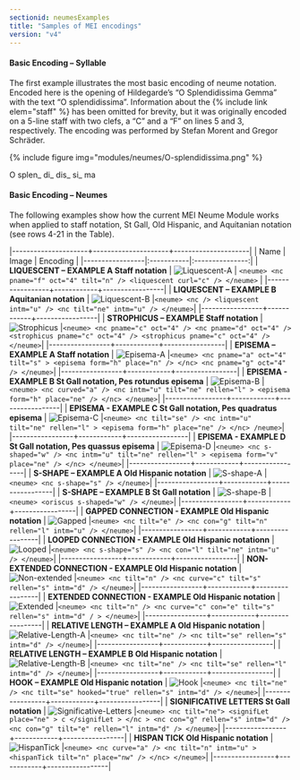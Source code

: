 ```yaml
---
sectionid: neumesExamples
title: "Samples of MEI encodings"
version: "v4"
---
```


#### Basic Encoding – Syllable 

The first example illustrates the most basic encoding of neume notation. Encoded here is the opening of Hildegarde’s “O Splendidissima Gemma” with the text “O splendidissima”. Information about the {% include link elem="staff" %} has been omitted for brevity, but it was originally encoded on a 5-line staff with two clefs, a “C” and a “F” on lines 5 and 3, respectively. The encoding was performed by Stefan Morent and Gregor Schräder.

{% include figure img="modules/neumes/O-splendidissima.png" %}

<layer>
   <syllable>
      <syl n="initial">
         <rend color="red"> O </rend>
      </syl>
      <neume>
         <nc oct="3" pname="c"/>
         <nc intm="d" oct="2" pname="b"/>
         <nc intm="u" oct="3" pname="c"/>
      </neume>
   </syllable>
   <syllable>
      <syl>splen_ </syl>
      <neume>
         <nc oct="3" pname="g"/>
         <nc oct="3" pname="e"/>
      </neume>
      <neume>
         <nc oct="3" pname="d"/>
         <nc oct="3" pname="f"/>
      </neume>
   </syllable>
   <syllable>
      <syl>di_ </syl>
      <neume>
         <nc tilt="n" oct="3" pname="f"/>
         <nc tilt="se" con="g" oct="3" pname="d"/>
         <nc tilt="se" con="g" oct="3" pname="c"/>
      </neume>
   </syllable>
   <syllable>
      <syl>dis_ </syl>
      <neume>
         <nc tilt="n" oct="3" pname="e"/>
      </neume>
   </syllable>
   <syllable>
      <syl>si_ </syl>
      <neume>
         <nc oct="2" pname="a"/>
         <nc con="g" oct="2" pname="b"/>
         <nc con="g" tilt="n" oct="3" pname="d"/>
      </neume>
   </syllable>
   <syllable>
      <syl>ma </syl>
      <neume>
         <nc oct="2" pname="b"/>
         <nc oct="2" pname="a"/>
      </neume>
   </syllable>
</layer>


#### Basic Encoding – Neumes

The following examples show how the current MEI Neume Module works when applied to staff notation, St Gall, Old Hispanic, and Aquitanian notation (see rows 4-21 in the Table).



|---------------------+---------------------+---------------------|
| Name            | Image      |        Encoding |
|-----------------|:-----------|:---------------:|
| **LIQUESCENT – EXAMPLE A Staff notation**  |  ![Liquescent-A](/guidelines/images/v4/modules/neumes/LIQUESCENT–ExampleA.png "Example A") | `<neume> <nc pname="f" oct="4" tilt="n" /> <liquescent curl="c" /> </neume>` |
|-----------------+------------+-----------------|
| **LIQUESCENT – EXAMPLE B Aquitanian notation**     |  ![Liquescent-B](/guidelines/images/v4/modules/neumes/LIQUESCENT-ExampleB.png "Example B") |`<neume> <nc /> <liquescent intm="u" /> <nc tilt="ne" intm="u" /> </neume>`|
|-----------------+------------+-----------------|
| **STROPHICUS – EXAMPLE Staff notation**     |  ![Strophicus](/guidelines/images/v4/modules/neumes/strophicus.png "Strophicus") |`<neume> <nc pname="c" oct="4" /> <nc pname="d" oct="4" /> <strophicus pname="c" oct="4" /> <strophicus pname="c" oct="4" /> </neume>`|
|-----------------+------------+-----------------|
| **EPISEMA – EXAMPLE A Staff notation**     |  ![Episema-A](/guidelines/images/v4/modules/neumes/episema.png "Example A") |`<neume> <nc pname="a" oct="4" tilt="s" > <episema form="h" place="n" /> </nc> <nc pname="g" oct="4" /> </neume>`|
|-----------------+------------+-----------------|
| **EPISEMA - EXAMPLE B St Gall notation, Pes rotundus episema**     |  ![Episema-B](/guidelines/images/v4/modules/neumes/episemaB.png "Example B") |`<neume> <nc curved="a" /> <nc intm="u" tilt="ne" rellen="l" > <episema form="h" place="ne" /> </nc> </neume>`|
|-----------------+------------+-----------------|
| **EPISEMA - EXAMPLE C St Gall notation, Pes quadratus episema**     |  ![Episema-C](/guidelines/images/v4/modules/neumes/episemaC.png "Example C") |`<neume> <nc tilt="se" /> <nc intm="u" tilt="ne" rellen="l" > <episema form="h" place="ne" /> </nc> /neume>`|
|-----------------+------------+-----------------|
| **EPISEMA - EXAMPLE D St Gall notation, Pes quassus episema**     |  ![Episema-D](/guidelines/images/v4/modules/neumes/LIQUESCENT-ExampleD.png "Example D") |`<neume> <nc s-shaped="w" /> <nc intm="u" tilt="ne" rellen="l" > <episema form="v" place="ne" /> </nc> </neume>`|
|-----------------+------------+-----------------|
| **S-SHAPE – EXAMPLE A Old Hispanic notation**     |  ![S-shape-A](/guidelines/images/v4/modules/neumes/s-shape.png "Example A") |`<neume> <nc s-shape="s" /> </neume>`|
|-----------------+------------+-----------------|
| **S-SHAPE – EXAMPLE B St Gall notation**     |  ![S-shape-B](/guidelines/images/v4/modules/neumes/s-shapeB.png "Example B") |`<neume> <oriscus s-shaped="w" /> </neume>`|
|-----------------+------------+-----------------|
| **GAPPED CONNECTION - EXAMPLE Old Hispanic notation**     |  ![Gapped](/guidelines/images/v4/modules/neumes/gapped.png "Gapped") |`<neume> <nc tilt="e" /> <nc con="g" tilt="n" rellen="l" intm="u" /> </neume>`|
|-----------------+------------+-----------------|
| **LOOPED CONNECTION - EXAMPLE Old Hispanic notationn**     |  ![Looped](/guidelines/images/v4/modules/neumes/looped.png "Looped") |`<neume> <nc s-shape="s" /> <nc con="l" tilt="ne" intm="u" /> </neume>`|
|-----------------+------------+-----------------|
| **NON-EXTENDED CONNECTION - EXAMPLE Old Hispanic notation**     |  ![Non-extended](/guidelines/images/v4/modules/neumes/non-extended.png "Non-extended connection") |`<neume> <nc tilt="n" /> <nc curve="c" tilt="s" rellen="s" intm="d" /> </neume>`|
|-----------------+------------+-----------------|
| **EXTENDED CONNECTION - EXAMPLE Old Hispanic notation**     |  ![Extended](/guidelines/images/v4/modules/neumes/extended.png "Extended") |`<neume> <nc tilt="n" /> <nc curve="c" con="e" tilt="s" rellen="s" intm="d" / > </neume>`|
|-----------------+------------+-----------------|
| **RELATIVE LENGTH – EXAMPLE A Old Hispanic notation**     |  ![Relative-Length-A](/guidelines/images/v4/modules/neumes/rellenA.png "Example A") |`<neume> <nc tilt="ne" /> <nc tilt="se" rellen="s" intm="d" /> </neume>`|
|-----------------+------------+-----------------|
| **RELATIVE LENGTH – EXAMPLE B Old Hispanic notation**     |  ![Relative-Length-B](/guidelines/images/v4/modules/neumes/rellenL.png "Example B") |`<neume> <nc tilt="ne" /> <nc tilt="se" rellen="l" intm="d" /> </neume>`|
|-----------------+------------+-----------------|
| **HOOK – EXAMPLE Old Hispanic notation**     |  ![Hook](/guidelines/images/v4/modules/neumes/hooked.png "Hook") |`<neume> <nc tilt="ne" /> <nc tilt="se" hooked="true" rellen="s" intm="d" /> </neume>`|
|-----------------+------------+-----------------|
| **SIGNIFICATIVE LETTERS St Gall notation**     |  ![Significative-Letters](/guidelines/images/v4/modules/neumes/signifLet.png "Significative Letters") |`<neume> <nc tilt="ne"> <signifLet place="ne" > c </signifLet > </nc > <nc con="g" rellen="s" intm="d" /> <nc con="g" tilt="e" rellen="l" intm="d" /> </neume>`|
|-----------------+------------+-----------------|
| **HISPAN TICK Old Hispanic notation**     |  ![HispanTick](/guidelines/images/v4/modules/neumes/hispanTick.png "Hispan tick") |`<neume> <nc curve="a" /> <nc tilt="n" intm="u" > <hispanTick tilt="n" place="nw" /> </nc> </neume>`|
|-----------------+------------+-----------------|

